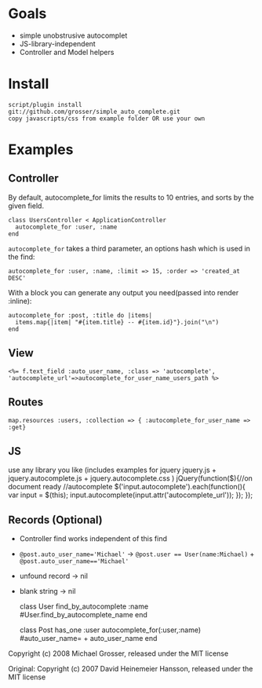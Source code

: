 Goals
=====
 - simple unobstrusive autocomplet
 - JS-library-independent
 - Controller and Model helpers


Install
=======
    script/plugin install git://github.com/grosser/simple_auto_complete.git
    copy javascripts/css from example folder OR use your own


Examples
========

Controller
----------
By default, autocomplete_for limits the results to 10 entries,
and sorts by the given field.

    class UsersController < ApplicationController
      autocomplete_for :user, :name
    end


`autocomplete_for` takes a third parameter, an options hash which is used in the find:

    autocomplete_for :user, :name, :limit => 15, :order => 'created_at DESC'
      
With a block you can generate any output you need(passed into render :inline):

    autocomplete_for :post, :title do |items|
      items.map{|item| "#{item.title} -- #{item.id}"}.join("\n")
    end
      
View
----
    <%= f.text_field :auto_user_name, :class => 'autocomplete', 'autocomplete_url'=>autocomplete_for_user_name_users_path %>

Routes
------
    map.resources :users, :collection => { :autocomplete_for_user_name => :get}

JS
--
use any library you like
(includes examples for jquery jquery.js + jquery.autocomplete.js + jquery.autocomplete.css )
jQuery(function($){//on document ready
  //autocomplete
  $('input.autocomplete').each(function(){
    var input = $(this);
    input.autocomplete(input.attr('autocomplete_url'));
  });
});

Records (Optional)
------------------
 - Controller find works independent of this find
 - `@post.auto_user_name='Michael'` -> `@post.user == User(name:Michael)` + `@post.auto_user_name=='Michael'`
 - unfound record -> nil
 - blank string -> nil

    class User
      find_by_autocomplete :name #User.find_by_autocomplete_name
    end

    class Post
      has_one :user
      autocomplete_for(:user,:name) #auto_user_name= + auto_user_name
    end



Copyright (c) 2008 Michael Grosser, released under the MIT license
   
Original: Copyright (c) 2007 David Heinemeier Hansson, released under the MIT license   

